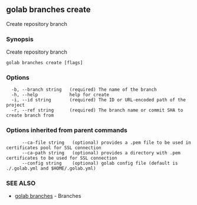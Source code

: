 ## golab branches create

Create repository branch

### Synopsis


Create repository branch

```
golab branches create [flags]
```

### Options

```
  -b, --branch string   (required) The name of the branch
  -h, --help            help for create
  -i, --id string       (required) The ID or URL-encoded path of the project
  -r, --ref string      (required) The branch name or commit SHA to create branch from
```

### Options inherited from parent commands

```
      --ca-file string   (optional) provides a .pem file to be used in certificates pool for SSL connection
      --ca-path string   (optional) provides a directory with .pem certificates to be used for SSL connection
      --config string    (optional) golab config file (default is ./.golab.yml and $HOME/.golab.yml)
```

### SEE ALSO
* [golab branches](golab_branches.md)	 - Branches

